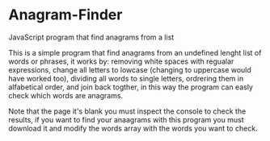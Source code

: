 # Anagram-Finder
JavaScript program that find anagrams from a list

This is a simple program that find anagrams from an undefined lenght list of words or phrases, it works by: removing white spaces with regualar expressions, change all letters to lowcase (changing to uppercase would have worked too), dividing all words to single letters, ordrering them in alfabetical order, and join back togther, in this way the program can easly check which words are anagrams.

Note that the page it's blank you must inspect the console to check the results, if you want to find your anaagrams with this program you must download it and modify the words array with the words you want to check.
